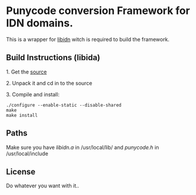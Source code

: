 # Punycode conversion Framework for IDN domains.

This is a wrapper for [libidn](http://www.gnu.org/software/libidn/) witch is required to build the framework.

## Build Instructions (libida)

1\. Get the [source](http://ftp.gnu.org/gnu/libidn/)

2\. Unpack it and cd in to the source

3\. Compile and install:

    ./configure --enable-static --disable-shared
    make
    make install

## Paths

Make sure you have *libidn.a* in /usr/local/lib/ and *punycode.h* in /usr/local/include

## License

Do whatever you want with it..